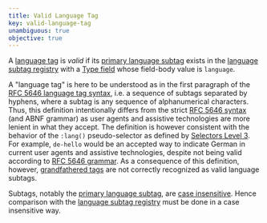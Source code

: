 ```yaml
---
title: Valid Language Tag
key: valid-language-tag
unambiguous: true
objective: true
---
```


A [language tag][] is _valid_ if its [primary language subtag][] exists in the [language subtag registry][] with a [Type field][] whose field-body value is `language`.

A "language tag" is here to be understood as in the first paragraph of the [RFC 5646 language tag syntax][language tag], i.e. a sequence of subtags separated by hyphens, where a subtag is any sequence of alphanumerical characters. Thus, this definition intentionally differs from the strict [RFC 5646 syntax][language tag] (and ABNF grammar) as user agents and assistive technologies are more lenient in what they accept. The definition is however consistent with the behavior of the `:lang()` pseudo-selector as defined by [Selectors Level 3][]. For example, `de-hello` would be an accepted way to indicate German in current user agents and assistive technologies, despite not being valid according to [RFC 5646 grammar][language tag]. As a consequence of this definition, however, [grandfathered tags][] are not correctly recognized as valid language subtags.

Subtags, notably the [primary language subtag][], are [case insensitive][]. Hence comparison with the [language subtag registry][] must be done in a case insensitive way.

[case insensitive]: https://www.rfc-editor.org/rfc/rfc5646.html#section-2.1.1
[grandfathered tags]: https://www.rfc-editor.org/rfc/rfc5646.html#section-2.2.8
[language subtag registry]: http://www.iana.org/assignments/language-subtag-registry/language-subtag-registry
[language tag]: https://www.rfc-editor.org/rfc/rfc5646.html#section-2.1
[primary language subtag]: https://www.rfc-editor.org/rfc/rfc5646.html#section-2.2.1
[selectors level 3]: https://drafts.csswg.org/selectors-3/#lang-pseudo
[type field]: https://www.rfc-editor.org/rfc/rfc5646.html#section-3.1.3
